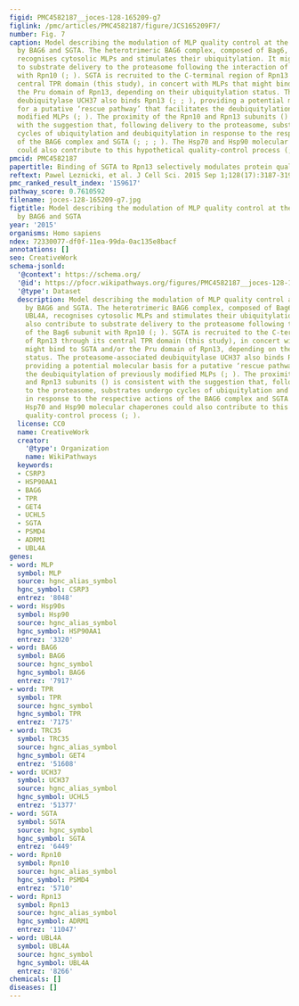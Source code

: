 ```yaml
---
figid: PMC4582187__joces-128-165209-g7
figlink: /pmc/articles/PMC4582187/figure/JCS165209F7/
number: Fig. 7
caption: Model describing the modulation of MLP quality control at the proteasome
  by BAG6 and SGTA. The heterotrimeric BAG6 complex, composed of Bag6, TRC35 and UBL4A,
  recognises cytosolic MLPs and stimulates their ubiquitylation. It might also contribute
  to substrate delivery to the proteasome following the interaction of the Bag6 subunit
  with Rpn10 (; ). SGTA is recruited to the C-terminal region of Rpn13 through its
  central TPR domain (this study), in concert with MLPs that might bind to SGTA and/or
  the Pru domain of Rpn13, depending on their ubiquitylation status. The proteasome-associated
  deubiquitylase UCH37 also binds Rpn13 (; ; ), providing a potential molecular basis
  for a putative ‘rescue pathway’ that facilitates the deubiquitylation of previously
  modified MLPs (; ). The proximity of the Rpn10 and Rpn13 subunits () is consistent
  with the suggestion that, following delivery to the proteasome, substrates undergo
  cycles of ubiquitylation and deubiquitylation in response to the respective actions
  of the BAG6 complex and SGTA (; ; ; ). The Hsp70 and Hsp90 molecular chaperones
  could also contribute to this hypothetical quality-control process (; ).
pmcid: PMC4582187
papertitle: Binding of SGTA to Rpn13 selectively modulates protein quality control.
reftext: Pawel Leznicki, et al. J Cell Sci. 2015 Sep 1;128(17):3187-3196.
pmc_ranked_result_index: '159617'
pathway_score: 0.7610592
filename: joces-128-165209-g7.jpg
figtitle: Model describing the modulation of MLP quality control at the proteasome
  by BAG6 and SGTA
year: '2015'
organisms: Homo sapiens
ndex: 72330077-df0f-11ea-99da-0ac135e8bacf
annotations: []
seo: CreativeWork
schema-jsonld:
  '@context': https://schema.org/
  '@id': https://pfocr.wikipathways.org/figures/PMC4582187__joces-128-165209-g7.html
  '@type': Dataset
  description: Model describing the modulation of MLP quality control at the proteasome
    by BAG6 and SGTA. The heterotrimeric BAG6 complex, composed of Bag6, TRC35 and
    UBL4A, recognises cytosolic MLPs and stimulates their ubiquitylation. It might
    also contribute to substrate delivery to the proteasome following the interaction
    of the Bag6 subunit with Rpn10 (; ). SGTA is recruited to the C-terminal region
    of Rpn13 through its central TPR domain (this study), in concert with MLPs that
    might bind to SGTA and/or the Pru domain of Rpn13, depending on their ubiquitylation
    status. The proteasome-associated deubiquitylase UCH37 also binds Rpn13 (; ; ),
    providing a potential molecular basis for a putative ‘rescue pathway’ that facilitates
    the deubiquitylation of previously modified MLPs (; ). The proximity of the Rpn10
    and Rpn13 subunits () is consistent with the suggestion that, following delivery
    to the proteasome, substrates undergo cycles of ubiquitylation and deubiquitylation
    in response to the respective actions of the BAG6 complex and SGTA (; ; ; ). The
    Hsp70 and Hsp90 molecular chaperones could also contribute to this hypothetical
    quality-control process (; ).
  license: CC0
  name: CreativeWork
  creator:
    '@type': Organization
    name: WikiPathways
  keywords:
  - CSRP3
  - HSP90AA1
  - BAG6
  - TPR
  - GET4
  - UCHL5
  - SGTA
  - PSMD4
  - ADRM1
  - UBL4A
genes:
- word: MLP
  symbol: MLP
  source: hgnc_alias_symbol
  hgnc_symbol: CSRP3
  entrez: '8048'
- word: Hsp90s
  symbol: Hsp90
  source: hgnc_alias_symbol
  hgnc_symbol: HSP90AA1
  entrez: '3320'
- word: BAG6
  symbol: BAG6
  source: hgnc_symbol
  hgnc_symbol: BAG6
  entrez: '7917'
- word: TPR
  symbol: TPR
  source: hgnc_symbol
  hgnc_symbol: TPR
  entrez: '7175'
- word: TRC35
  symbol: TRC35
  source: hgnc_alias_symbol
  hgnc_symbol: GET4
  entrez: '51608'
- word: UCH37
  symbol: UCH37
  source: hgnc_alias_symbol
  hgnc_symbol: UCHL5
  entrez: '51377'
- word: SGTA
  symbol: SGTA
  source: hgnc_symbol
  hgnc_symbol: SGTA
  entrez: '6449'
- word: Rpn10
  symbol: Rpn10
  source: hgnc_alias_symbol
  hgnc_symbol: PSMD4
  entrez: '5710'
- word: Rpn13
  symbol: Rpn13
  source: hgnc_alias_symbol
  hgnc_symbol: ADRM1
  entrez: '11047'
- word: UBL4A
  symbol: UBL4A
  source: hgnc_symbol
  hgnc_symbol: UBL4A
  entrez: '8266'
chemicals: []
diseases: []
---
```

